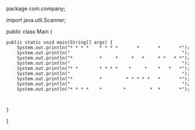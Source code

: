 package com.company;

import java.util.Scanner;

public class Main {

    public static void main(String[] args) {
        System.out.println("* * * *    * * * *       *       *       *");
        System.out.println("                                          ");
        System.out.println("*          *     *     *   *     * *   * *");
        System.out.println("                                          ");
        System.out.println("* *        * * * *    *     *    *   *   *");
        System.out.println("                                          ");
        System.out.println("*          *         * * * * *   *       *");
        System.out.println("                                          ");
        System.out.println("* * * *    *        *         *  *       *");



    }
}
